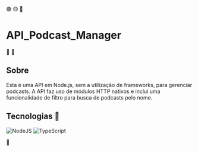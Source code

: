 🟢 🟡 🔴

# API_Podcast_Manager

:microphone: :microphone:

## Sobre

Esta é uma API em Node.js, sem a utilização de frameworks, para gerenciar podcasts. A API faz uso de módulos HTTP nativos e inclui uma funcionalidade de filtro para busca de podcasts pelo nome.

## Tecnologias :gem:

![NodeJS](https://img.shields.io/badge/node.js-6DA55F?style=for-the-badge&logo=node.js&logoColor=white)
![TypeScript](https://img.shields.io/badge/typescript-%23007ACC.svg?style=for-the-badge&logo=typescript&logoColor=white)

:memo:
